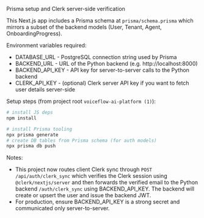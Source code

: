 Prisma setup and Clerk server-side verification

This Next.js app includes a Prisma schema at `prisma/schema.prisma` which mirrors a subset of the backend models (User, Tenant, Agent, OnboardingProgress).

Environment variables required:
- DATABASE_URL - PostgreSQL connection string used by Prisma
- BACKEND_URL - URL of the Python backend (e.g. http://localhost:8000)
- BACKEND_API_KEY - API key for server-to-server calls to the Python backend
- CLERK_API_KEY - (optional) Clerk server API key if you want to fetch user details server-side

Setup steps (from project root `voiceflow-ai-platform (1)`):

```bash
# install JS deps
npm install

# install Prisma tooling
npx prisma generate
# create DB tables from Prisma schema (for auth models)
npx prisma db push
```

Notes:
- This project now routes client Clerk sync through `POST /api/auth/clerk_sync` which verifies the Clerk session using `@clerk/nextjs/server` and then forwards the verified email to the Python backend `/auth/clerk_sync` using BACKEND_API_KEY. The backend will create or upsert the user and issue the backend JWT.
- For production, ensure BACKEND_API_KEY is a strong secret and communicated only server-to-server.
